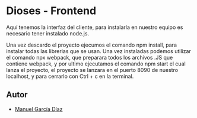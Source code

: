 # Dioses - Frontend

Aquí tenemos la interfaz del cliente, para instalarla en nuestro equipo es necesario tener instalado node.js.

Una vez descardo el proyecto ejecumos el comando npm install, para instalar todas las librerias que se usan. Una vez instaladas podemos utilizar el comando npx webpack, que preparara todos los archivos .JS que contiene webpack, y por ultimo ejecutamos el comando npm start el cual lanza el proyecto, el proyecto se lanzara en el puerto 8090 de nuestro localhost, y para cerrarlo con Ctrl + c en la terminal.



## Autor

- [Manuel García Díaz](https://github.com/mgarciad34)